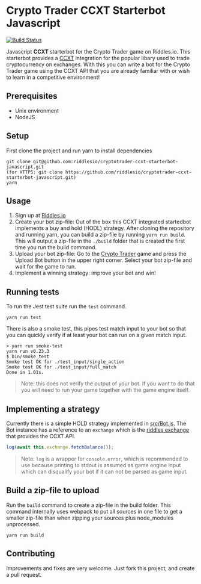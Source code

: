 # Crypto Trader CCXT Starterbot Javascript

[![Build Status](https://travis-ci.org/riddlesio/cryptotrader-ccxt-starterbot-javascript.svg?branch=master)](https://travis-ci.org/riddlesio/cryptotrader-ccxt-starterbot-javascript)

Javascript **CCXT** starterbot for the Crypto Trader game on Riddles.io. This starterbot provides a [CCXT](https://github.com/ccxt/ccxt) integration for the popular libary used to trade cryptocurrency on exchanges. With this you can write a bot for the Crypto Trader game using the CCXT API that you are already familiar with or wish to learn in a competitive environment!

## Prerequisites
- Unix environment
- NodeJS

## Setup

First clone the project and run yarn to install dependencies

```
git clone git@github.com:riddlesio/cryptotrader-ccxt-starterbot-javascript.git
(for HTTPS: git clone https://github.com/riddlesio/cryptotrader-ccxt-starterbot-javascript.git)
yarn
```

## Usage

1. Sign up at [Riddles.io](https://www.riddles.io)
2. Create your bot zip-file:
Out of the box this CCXT integrated startedbot implements a buy and hold (HODL) strategy.
After cloning the repository and running yarn, you can build a zip-file by running `yarn run build`.
This will output a zip-file in the `./build` folder that is created the first time you run the build command.
3. Upload your bot zip-file: Go to the [Crypto Trader](https://playground.riddles.io/competitions/crypto-trader) game and press the Upload Bot button in the upper right corner. Select your bot zip-file and wait for the game to run.
4. Implement a winning strategy: improve your bot and win!

## Running tests

To run the Jest test suite run the `test` command.

```
yarn run test
```

There is also a smoke test, this pipes test match input to your bot so that you can quickly verify
if at least your bot can run on a given match input.

```
> yarn run smoke-test
yarn run v0.23.3
$ bin/smoke_test
Smoke test OK for ./test_input/single_action
Smoke test OK for ./test_input/full_match
Done in 1.01s.
```


> Note: this does not verify the output of your bot. If you want to do that you will need to run
your game together with the game engine itself.

## Implementing a strategy

Currently there is a simple HOLD strategy implemented in [src/Bot.js](../blob/master/src/Bot.js).
The Bot instance has a reference to an `exchange` which is the [riddles exchange](../blob/master/src/riddles.js) that provides the
CCXT API.


```javascript
log(await this.exchange.fetchBalance());
```

> Note: `log` is a wrapper for `console.error`, which is recommended to use because printing to stdout is assumed as game engine input which can disqualify your bot if it can not be parsed as game input.

## Build a zip-file to upload

Run the `build` command to create a zip-file in the build folder. This command internally uses
webpack to put all sources in one file to get a smaller zip-file than when zipping your sources
plus node_modules unprocessed.

```
yarn run build
```

## Contributing

Improvements and fixes are very welcome. Just fork this project, and create a pull request.